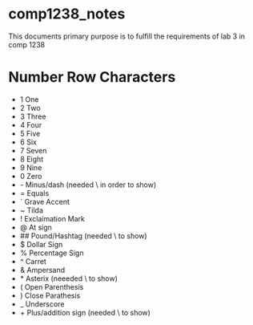 # comp1238_notes
This documents primary purpose is to fulfill the requirements of lab 3 in comp 1238
# Number Row Characters
* 1 One
* 2 Two
* 3 Three
* 4 Four
* 5 Five
* 6 Six
* 7 Seven
* 8 Eight
* 9 Nine
* 0 Zero
* \- Minus/dash (needed \\ in order to show)
* = Equals
* ` Grave Accent
* ~ Tilda
* ! Exclaimation Mark
* @ At sign
* \## Pound/Hashtag (needed \\ to show)
* $ Dollar Sign
* % Percentage Sign
* ^ Carret
* & Ampersand
* \* Asterix (neeeded \\ to show)
* ( Open Parenthesis
* ) Close Parathesis
* _ Underscore
* \+ Plus/addition sign (needed \\ to show)
